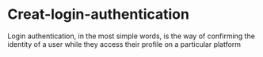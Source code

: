 # Creat-login-authentication
Login authentication, in the most simple words, is the way of confirming the identity of a user while they access their profile on a particular platform
